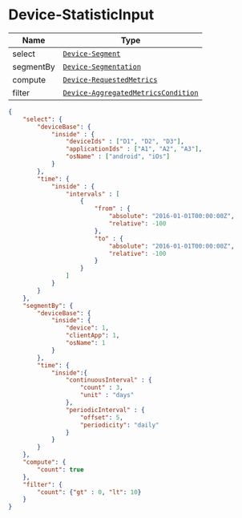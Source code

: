 # Device-StatisticInput

Name        |Type      
------------|----------
select | [`Device-Segment`](/api/reference/data-modelsata-models/r-segment/device.md) 
segmentBy | [`Device-Segmentation`](/api/reference/data-modelsata-models/r-segmentation/device.md) 
compute | [`Device-RequestedMetrics`](/api/reference/data-modelsata-models/r-requested-metrics/device.md) 
filter | [`Device-AggregatedMetricsCondition`](/api/reference/data-modelsata-models/r-aggregated-metrics-condition/device.md) 

```json
{
    "select": {
        "deviceBase": {
            "inside" : {
                "deviceIds" : ["D1", "D2", "D3"],
                "applicationIds" : ["A1", "A2", "A3"],
                "osName" : ["android", "iOs"]
            }
        },
        "time": {
            "inside" : {
                "intervals" : [
                    {
                        "from" : {
                            "absolute": "2016-01-01T00:00:00Z",
                            "relative": -100
                        },
                        "to" : {
                            "absolute": "2016-01-01T00:00:00Z",
                            "relative": -100
                        }
                    }
                ]
            }
        }
    },
    "segmentBy": {
        "deviceBase": {
            "inside": {
                "device": 1,
                "clientApp": 1,
                "osName": 1
            }
        },
        "time": {
            "inside":{
                "continuousInterval" : {
                    "count" : 3,
                    "unit" : "days"
                },
                "periodicInterval" : {
                	"offset": 5,
                	"periodicity": "daily"
                }
            }
        }
    },
    "compute": {
        "count": true
    },
    "filter": {
        "count": {"gt" : 0, "lt": 10}
    }
}
```
